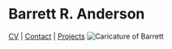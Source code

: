 # Barrett R. Anderson
[CV](CV.html) | [Contact](contact.html) | [Projects](projects.html)
![Caricature of Barrett](basketch.png)


